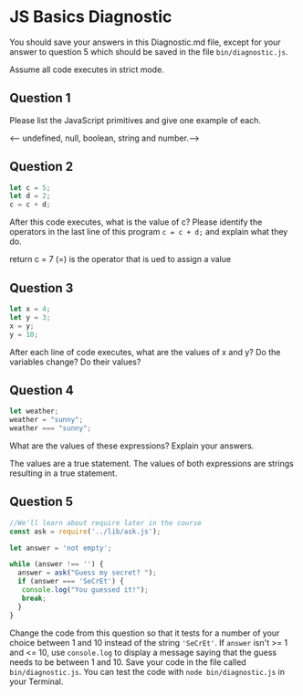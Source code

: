 # JS Basics Diagnostic

You should save your answers in this Diagnostic.md file, except for your answer to
question 5 which should be saved in the file `bin/diagnostic.js`.

Assume all code executes in strict mode.

## Question 1

Please list the JavaScript primitives and give one example of each.

<-- undefined, null, boolean, string and number.-->

## Question 2

```js
let c = 5;
let d = 2;
c = c + d;


```

After this code executes, what is the value of c?  Please identify the operators in the last line of this program `c = c + d;` and explain what they do.

return c = 7
(=) is the operator that is ued to assign a value
## Question 3

```js
let x = 4;
let y = 3;
x = y;
y = 10;
```

After each line of code executes, what are the values of x and y?  Do the variables change?  Do their values?

<!-- x = 3 and y = 10. The variables do not change. The values do. -->


## Question 4

```js
let weather;
weather = "sunny";
weather === "sunny";
```

What are the values of these expressions?  Explain your answers.

The values are a true statement. The values of both expressions are strings resulting in a true statement.

## Question 5

```js
//We'll learn about require later in the course
const ask = require('../lib/ask.js');

let answer = 'not empty';

while (answer !== '') {
  answer = ask("Guess my secret? ");
  if (answer === 'SeCrEt') {
   console.log("You guessed it!");
   break;
  }
}
```

Change the code from this question so that it tests for a number of your choice
between 1 and 10 instead of the string `'SeCrEt'`.  If `answer` isn't >= 1 and
<= 10, use `console.log` to display a message saying that the guess needs to
be between 1 and 10.  Save your code in the file called `bin/diagnostic.js`.
You can test the code with `node bin/diagnostic.js` in your Terminal.
